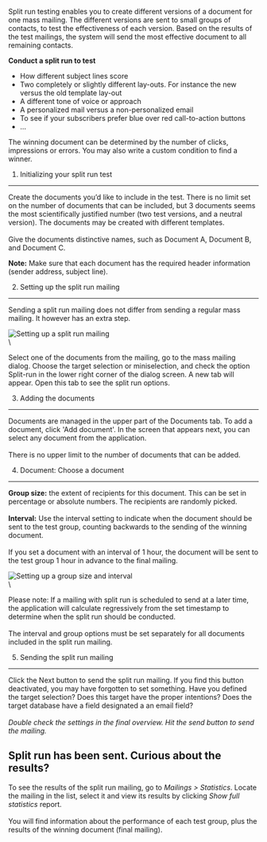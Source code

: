 Split run testing enables you to create different versions of a document
for one mass mailing. The different versions are sent to small groups of
contacts, to test the effectiveness of each version. Based on the
results of the test mailings, the system will send the most effective
document to all remaining contacts.

**Conduct a split run to test**

-   How different subject lines score
-   Two completely or slightly different lay-outs. For instance the new
    versus the old template lay-out
-   A different tone of voice or approach
-   A personalized mail versus a non-personalized email
-   To see if your subscribers prefer blue over red call-to-action
    buttons
-   …

The winning document can be determined by the number of clicks,
impressions or errors. You may also write a custom condition to find a
winner.

1. Initializing your split run test
-----------------------------------

Create the documents you’d like to include in the test. There is no
limit set on the number of documents that can be included, but 3
documents seems the most scientifically justified number (two test
versions, and a neutral version). The documents may be created with
different templates. \
\
 Give the documents distinctive names, such as Document A, Document B,
and Document C. 

**Note:** Make sure that each document has the required header
information (sender address, subject line).

2. Setting up the split run mailing
-----------------------------------

Sending a split run mailing does not differ from sending a regular mass
mailing. It however has an extra step.

![Setting up a split run
mailing](Documentation/setup-splitrun-mailing.png)   \
 \

Select one of the documents from the mailing, go to the mass mailing
dialog. Choose the target selection or miniselection, and check the
option Split-run in the lower right corner of the dialog screen. A new
tab will appear. Open this tab to see the split run options.

3. Adding the documents
-----------------------

Documents are managed in the upper part of the Documents tab. To add a
document, click 'Add document'. In the screen that appears next, you can
select any document from the application. \
\
 There is no upper limit to the number of documents that can be added.

4. Document: Choose a document
------------------------------

**Group size:** the extent of recipients for this document. This can be
set in percentage or absolute numbers. The recipients are randomly
picked. \
\
**Interval:** Use the interval setting to indicate when the document
should be sent to the test group, counting backwards to the sending of
the winning document. \
\
 If you set a document with an interval of 1 hour, the document will be
sent to the test group 1 hour in advance to the final mailing.

![Setting up a group size and
interval](Documentation/setup-splitrun-mailing2.png)   \
 \

Please note: If a mailing with split run is scheduled to send at a later
time, the application will calculate regressively from the set timestamp
to determine when the split run should be conducted. \
\
 The interval and group options must be set separately for all documents
included in the split run mailing.

5. Sending the split run mailing
--------------------------------

Click the Next button to send the split run mailing. If you find this
button deactivated, you may have forgotten to set something. Have you
defined the target selection? Does this target have the proper
intentions? Does the target database have a field designated a an email
field? \
\
*Double check the settings in the final overview. Hit the send button to
send the mailing.*

Split run has been sent. Curious about the results?
---------------------------------------------------

To see the results of the split run mailing, go to *Mailings \>
Statistics*. Locate the mailing in the list, select it and view its
results by clicking *Show full statistics* report. \
\
 You will find information about the performance of each test group,
plus the results of the winning document (final mailing).
